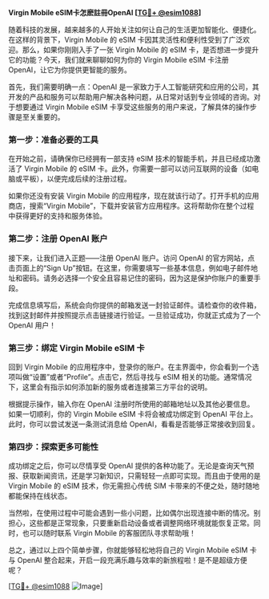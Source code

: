 **Virgin Mobile eSIM卡怎麽註冊OpenAI [[TG💪+ @esim1088](https://t.me/s/esim1088)]**

随着科技的发展，越来越多的人开始关注如何让自己的生活更加智能化、便捷化。在这样的背景下，Virgin Mobile 的 eSIM 卡因其灵活性和便利性受到了广泛欢迎。那么，如果你刚刚入手了一张 Virgin Mobile 的 eSIM 卡，是否想进一步提升它的功能？今天，我们就来聊聊如何为你的 Virgin Mobile eSIM 卡注册 OpenAI，让它为你提供更智能的服务。

首先，我们需要明确一点：OpenAI 是一家致力于人工智能研究和应用的公司，其开发的产品和服务可以帮助用户解决各种问题，从日常对话到专业领域的咨询。对于想要通过 Virgin Mobile eSIM 卡享受这些服务的用户来说，了解具体的操作步骤是至关重要的。

### 第一步：准备必要的工具

在开始之前，请确保你已经拥有一部支持 eSIM 技术的智能手机，并且已经成功激活了 Virgin Mobile 的 eSIM 卡。此外，你需要一部可以访问互联网的设备（如电脑或平板），以便完成后续的注册过程。

如果你还没有安装 Virgin Mobile 的应用程序，现在就该行动了。打开手机的应用商店，搜索“Virgin Mobile”，下载并安装官方应用程序。这将帮助你在整个过程中获得更好的支持和服务体验。

### 第二步：注册 OpenAI 账户

接下来，让我们进入正题——注册 OpenAI 账户。访问 OpenAI 的官方网站，点击页面上的“Sign Up”按钮。在这里，你需要填写一些基本信息，例如电子邮件地址和密码。请务必选择一个安全且容易记住的密码，因为这是保护你账户的重要手段。

完成信息填写后，系统会向你提供的邮箱发送一封验证邮件。请检查你的收件箱，找到这封邮件并按照提示点击链接进行验证。一旦验证成功，你就正式成为了一个 OpenAI 用户！

### 第三步：绑定 Virgin Mobile eSIM 卡

回到 Virgin Mobile 的应用程序中，登录你的账户。在主界面中，你会看到一个选项叫做“设置”或者“Profile”。点击它，然后寻找与 eSIM 相关的功能。通常情况下，这里会有指示如何添加新的服务或者连接第三方平台的说明。

根据提示操作，输入你在 OpenAI 注册时所使用的邮箱地址以及其他必要信息。如果一切顺利，你的 Virgin Mobile eSIM 卡将会被成功绑定到 OpenAI 平台上。此时，你可以尝试发送一条测试消息给 OpenAI，看看是否能够正常接收到回复。

### 第四步：探索更多可能性

成功绑定之后，你可以尽情享受 OpenAI 提供的各种功能了。无论是查询天气预报、获取新闻资讯，还是学习新知识，只需轻轻一点即可实现。而且由于使用的是 Virgin Mobile 的 eSIM 技术，你无需担心传统 SIM 卡带来的不便之处，随时随地都能保持在线状态。

当然啦，在使用过程中可能会遇到一些小问题，比如偶尔出现连接中断的情况。别担心，这些都是正常现象，只要重新启动设备或者调整网络环境就能恢复正常。同时，也可以随时联系 Virgin Mobile 的客服团队寻求帮助哦！

总之，通过以上四个简单步骤，你就能够轻松地将自己的 Virgin Mobile eSIM 卡与 OpenAI 整合起来，开启一段充满乐趣与效率的新旅程啦！是不是超级方便呢？

[[TG💪+ @esim1088](https://t.me/s/esim1088) ![Image](https://i.postimg.cc/4NQfJmqS/Snipaste-2025-05-13-00-14-12.png)]